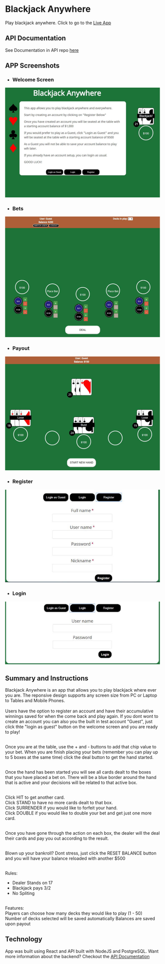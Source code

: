 # Blackjack Anywhere
Play blackjack anywhere. Click to go to the [Live App](https://blackjack-anywhere.goose39dev.now.sh/)

## API Documentation
See Documentation in API repo [here](https://github.com/Goose39/blackjack-anywhere-api)

## APP Screenshots
- ### Welcome Screen
![Welcome Screen](src\assets\images\screenshots\welcome.JPG "Welcome Screen")
- ### Bets 
![Bets](src\assets\images\screenshots\bets.JPG "Placed Bets")
- ### Payout
![Payout](src\assets\images\screenshots\payout.JPG "Payout")
- ### Register
![Register](src\assets\images\screenshots\register.JPG "Registration Form")
- ### Login
![Login](src\assets\images\screenshots\login.JPG "Login Form")

## Summary and Instructions
Blackjack Anywhere is an app that allows you to play blackjack where ever you are. The reponsive design supports any screen size from PC or Laptop to Tables and Mobile Phones. <br>
<br>
Users have the option to register an account and have their accumulative winnings saved for when the come back and play again. If you dont wont to create an account you can also you the built in test account "Guest", just click thte "login as guest" button on the welcome screen and you are ready to play!<br><br>

Once you are at the table, use the + and - buttons to add that chip value to your bet. When you are finish placing your bets (remember you can play up to 5 boxes at the same time) click the deal button to get the hand started. <br><br>

Once the hand has been started you will see all cards dealt to the boxes that you have placed a bet on. There will be a blue border around the hand that is active and your decisions will be related to that active box. <br><br>

Click HIT to get another card.<br>
Click STAND to have no more cards dealt to that box.<br>
Click SURRENDER if you would like to forfeit your hand. <br>
Click DOUBLE if you would like to double your bet and get just one more card.<br><br>

Once you have gone through the action on each box, the dealer will the deal their cards and pay you out according to the result. <br><br>

Blown up your bankroll? Dont stress, just click the RESET BALANCE button and you will have your balance reloaded with another $500 <br><br>

Rules: <br>
- Dealer Stands on 17<br>
- Blackjack pays 3/2<br>
- No Spliting<br><br>

Features:<br>
Players can choose how many decks they would like to play (1 - 50)<br>
Number of decks selected will be saved automatically 
Balances are saved upon payout


## Technology
App was built using React and API built with NodeJS and PostgreSQL. Want more information about the backend? Checkout the [API Documentation](https://github.com/Goose39/blackjack-anywhere-api)
